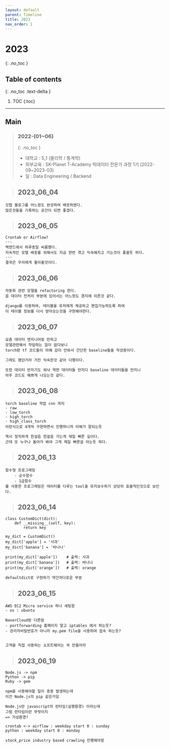 ```yaml
---
layout: default
parent: Timeline
title: 2023
nav_order: 1
---
```

# 2023
{: .no_toc }

## Table of contents
{: .no_toc .text-delta }

1. TOC
{:toc}
---
## Main
> ### 2022-(01~06)
> {: .no_toc }
> - 대학교 : 5_1 (물리학 / 통계학)
> - 외부교육 : SK-Planet T-Academy 빅데이터 전문가 과정 1기 (2022-09~2023-03)
> - 일 : Data Engineering / Backend



> ## 2023_06_04

```
깃헙 블로그를 어느정도 완성하여 배포하였다.  
많은것들을 기록하는 공간이 되면 좋겠다.  
```

> ## 2023_06_05

```
Crontab or Airflow?
---
백엔드에서 하루종일 씨름했다.
지속적인 모델 배포를 위해서도 지금 한번 겪고 익숙해지고 가는것이 좋을듯 하다.
---
결국은 우리에게 돌아올것이다.
```

> ## 2023_06_06

```
자동화 관련 모델을 refactoring 한다.
음 데이터 전처리 부분에 있어서는 어느정도 경지에 이른것 같다.

django를 이용하여, 테이블을 유저에게 제공하고 편집가능하도록 하여 
이 테이블 정보를 다시 받아오는것을 구현해야한다.
```

> ## 2023_06_07

```
요즘 데이터 엔지니어링 만하고 
모델관련해서 작업하는 일이 없다보니 
torch랑 tf 코드들이 아예 감이 안와서 간단한 baseline들을 작성중이다.

그래도 했던거라 거진 익숙한것 같아 다행이다.

또한 데이터 만지기도 워낙 역한 데이터들 만지다 baseline 데이터들을 만지니 
아주 코드도 예쁘게 나오는것 같다. 
```

> ## 2023_06_08

```
torch baseline 작업 cnn 까지
- raw 
- low_torch
- high_torch
- high_class_torch
이런식으로 4개씩 구현하면서 진행하니까 이해가 잘되는듯 

역시 정직하게 한걸음 한걸음 가는게 제일 빠른 길이다.
근데 또 누구나 돌아가 봐야 그게 제일 빠른걸 아는듯 하다.
```

> ## 2023_06_13

```
함수형 프로그래밍 
    - 순수함수
    - 1급함수
를 사용한 프로그래밍은 데이터를 다루는 tool을 유지보수하기 상당히 효율적인것으로 보인다.

```


> ## 2023_06_14

```
class CustomDict(dict):
    def __missing__(self, key):
        return key

my_dict = CustomDict()
my_dict['apple'] = '사과'
my_dict['banana'] = '바나나'

print(my_dict['apple'])    # 출력: 사과
print(my_dict['banana'])   # 출력: 바나나
print(my_dict['orange'])   # 출력: orange

defaultdict로 구현하기 약간까다로운 부분 

```

> ## 2023_06_15

```
AWS EC2 Micro service 하나 세팅함
- os : ubuntu

NaverCloud랑 다른점
- portforwarding 홈페이지 말고 iptables 에서 하는듯?
- 관리자비밀번호가 아니라 my.pem file을 사용하여 접속 하는듯?


고객을 직접 사용하는 소프트웨어는 꼭 만들어라
```

> ## 2023_06_19

```
Node.js -> npm
Python -> pip
Ruby -> gem

npm을 사용해야할 일이 종종 발생하는데 
이건 Node.js의 pip 같은거임

Node.js란 javascript의 런타임(실행환경) 이라는데
그럼 런타임이란 무엇이지 
=> 가상환경? 

crontab <-> airflow : weekday start 0 : sunday
python : weekday start 0 : monday

stock_price industry based crawling 진행해야함
```
